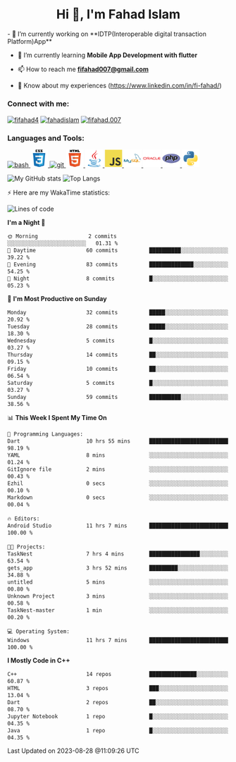 <h1 align="center">Hi 👋, I'm Fahad Islam</h1>
- 🔭 I’m currently working on **IDTP(Interoperable digital transaction Platform)App**

- 🌱 I’m currently learning **Mobile App Development with flutter**

- 📫 How to reach me **fifahad007@gmail.com**

- 📄 Know about my experiences (https://www.linkedin.com/in/fi-fahad/)

<h3 align="left">Connect with me:</h3>
<p align="left">
<a href="https://twitter.com/fifahad4" target="blank"><img align="center" src="https://raw.githubusercontent.com/rahuldkjain/github-profile-readme-generator/master/src/images/icons/Social/twitter.svg" alt="fifahad4" height="30" width="40" /></a>
<a href="https://www.linkedin.com/in/fi-fahad/" target="blank"><img align="center" src="https://raw.githubusercontent.com/rahuldkjain/github-profile-readme-generator/master/src/images/icons/Social/linked-in-alt.svg" alt="fahadislam" height="30" width="40" /></a>
<a href="https://fb.com/fifahad.007" target="blank"><img align="center" src="https://raw.githubusercontent.com/rahuldkjain/github-profile-readme-generator/master/src/images/icons/Social/facebook.svg" alt="fifahad.007" height="30" width="40" /></a>
</p>

<h3 align="left">Languages and Tools:</h3>
<p align="left"> <a href="https://www.gnu.org/software/bash/" target="_blank" rel="noreferrer"> <img src="https://www.vectorlogo.zone/logos/gnu_bash/gnu_bash-icon.svg" alt="bash" width="40" height="40"/> </a> <a href="https://www.w3schools.com/css/" target="_blank" rel="noreferrer"> <img src="https://raw.githubusercontent.com/devicons/devicon/master/icons/css3/css3-original-wordmark.svg" alt="css3" width="40" height="40"/> </a> <a href="https://git-scm.com/" target="_blank" rel="noreferrer"> <img src="https://www.vectorlogo.zone/logos/git-scm/git-scm-icon.svg" alt="git" width="40" height="40"/> </a> <a href="https://www.w3.org/html/" target="_blank" rel="noreferrer"> <img src="https://raw.githubusercontent.com/devicons/devicon/master/icons/html5/html5-original-wordmark.svg" alt="html5" width="40" height="40"/> </a> <a href="https://www.java.com" target="_blank" rel="noreferrer"> <img src="https://raw.githubusercontent.com/devicons/devicon/master/icons/java/java-original.svg" alt="java" width="40" height="40"/> </a> <a href="https://developer.mozilla.org/en-US/docs/Web/JavaScript" target="_blank" rel="noreferrer"> <img src="https://raw.githubusercontent.com/devicons/devicon/master/icons/javascript/javascript-original.svg" alt="javascript" width="40" height="40"/> </a> <a href="https://www.mysql.com/" target="_blank" rel="noreferrer"> <img src="https://raw.githubusercontent.com/devicons/devicon/master/icons/mysql/mysql-original-wordmark.svg" alt="mysql" width="40" height="40"/> </a> <a href="https://www.oracle.com/" target="_blank" rel="noreferrer"> <img src="https://raw.githubusercontent.com/devicons/devicon/master/icons/oracle/oracle-original.svg" alt="oracle" width="40" height="40"/> </a> <a href="https://www.php.net" target="_blank" rel="noreferrer"> <img src="https://raw.githubusercontent.com/devicons/devicon/master/icons/php/php-original.svg" alt="php" width="40" height="40"/> </a> <a href="https://www.python.org" target="_blank" rel="noreferrer"> <img src="https://raw.githubusercontent.com/devicons/devicon/master/icons/python/python-original.svg" alt="python" width="40" height="40"/> </a> </p>

![My GitHub stats](https://github-readme-stats.vercel.app/api?username=Fahaddada47&show_icons=true&theme=radical)
![Top Langs](https://github-readme-stats.vercel.app/api/top-langs/?username=Fahaddada47&layout=donut)


⚡ Here are my WakaTime statistics:

<!--START_SECTION:waka-->
![Lines of code](https://img.shields.io/badge/From%20Hello%20World%20I%27ve%20Written-222.6%20thousand%20lines%20of%20code-blue)

**I'm a Night 🦉** 

```text
🌞 Morning                2 commits           ░░░░░░░░░░░░░░░░░░░░░░░░░   01.31 % 
🌆 Daytime                60 commits          ██████████░░░░░░░░░░░░░░░   39.22 % 
🌃 Evening                83 commits          ██████████████░░░░░░░░░░░   54.25 % 
🌙 Night                  8 commits           █░░░░░░░░░░░░░░░░░░░░░░░░   05.23 % 
```
📅 **I'm Most Productive on Sunday** 

```text
Monday                   32 commits          █████░░░░░░░░░░░░░░░░░░░░   20.92 % 
Tuesday                  28 commits          █████░░░░░░░░░░░░░░░░░░░░   18.30 % 
Wednesday                5 commits           █░░░░░░░░░░░░░░░░░░░░░░░░   03.27 % 
Thursday                 14 commits          ██░░░░░░░░░░░░░░░░░░░░░░░   09.15 % 
Friday                   10 commits          ██░░░░░░░░░░░░░░░░░░░░░░░   06.54 % 
Saturday                 5 commits           █░░░░░░░░░░░░░░░░░░░░░░░░   03.27 % 
Sunday                   59 commits          ██████████░░░░░░░░░░░░░░░   38.56 % 
```


📊 **This Week I Spent My Time On** 

```text
💬 Programming Languages: 
Dart                     10 hrs 55 mins      █████████████████████████   98.19 % 
YAML                     8 mins              ░░░░░░░░░░░░░░░░░░░░░░░░░   01.24 % 
GitIgnore file           2 mins              ░░░░░░░░░░░░░░░░░░░░░░░░░   00.43 % 
Ezhil                    0 secs              ░░░░░░░░░░░░░░░░░░░░░░░░░   00.10 % 
Markdown                 0 secs              ░░░░░░░░░░░░░░░░░░░░░░░░░   00.04 % 

🔥 Editors: 
Android Studio           11 hrs 7 mins       █████████████████████████   100.00 % 

🐱‍💻 Projects: 
TaskNest                 7 hrs 4 mins        ████████████████░░░░░░░░░   63.54 % 
gets_app                 3 hrs 52 mins       █████████░░░░░░░░░░░░░░░░   34.88 % 
untitled                 5 mins              ░░░░░░░░░░░░░░░░░░░░░░░░░   00.80 % 
Unknown Project          3 mins              ░░░░░░░░░░░░░░░░░░░░░░░░░   00.58 % 
TaskNest-master          1 min               ░░░░░░░░░░░░░░░░░░░░░░░░░   00.20 % 

💻 Operating System: 
Windows                  11 hrs 7 mins       █████████████████████████   100.00 % 
```

**I Mostly Code in C++** 

```text
C++                      14 repos            ███████████████░░░░░░░░░░   60.87 % 
HTML                     3 repos             ███░░░░░░░░░░░░░░░░░░░░░░   13.04 % 
Dart                     2 repos             ██░░░░░░░░░░░░░░░░░░░░░░░   08.70 % 
Jupyter Notebook         1 repo              █░░░░░░░░░░░░░░░░░░░░░░░░   04.35 % 
Java                     1 repo              █░░░░░░░░░░░░░░░░░░░░░░░░   04.35 % 
```




 Last Updated on 2023-08-28 @11:09:26 UTC
<!--END_SECTION:waka-->


